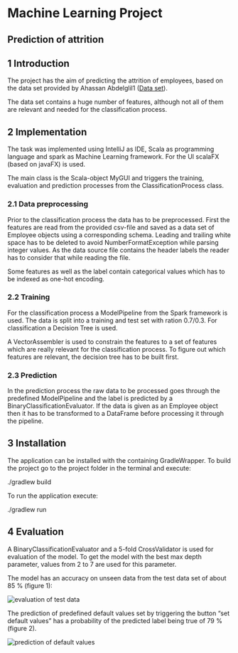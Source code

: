 # Machine Learning Project
## Prediction of attrition 


## 1 Introduction 

The project has the aim of predicting the attrition of employees, based on the data set provided by 
Ahassan Abdelglil1 ([Data set](https://www.kaggle.com/alhassanabdelglil/classification)).

The data set contains a huge number of features, although not all of them are relevant and needed 
for the classification process.

## 2 Implementation

The task was implemented using IntelliJ as IDE, Scala as programming language and spark as Machine Learning framework. 
For the UI scalaFX (based on javaFX) is used.

The main class is the Scala-object MyGUI and triggers the training, evaluation and prediction 
processes from the ClassificationProcess class.

### 2.1 Data preprocessing

Prior to the classification process the data has to be preprocessed. First the features are 
read from the provided csv-file and saved as a data set of Employee objects using a corresponding schema. 
Leading and trailing white space has to be deleted to avoid NumberFormatException while parsing integer values. 
As the data source file contains the header labels the reader has to consider that while reading the file.

Some features as well as the label contain categorical values which has to be indexed as one-hot encoding. 

### 2.2 Training

For the classification process a ModelPipeline from the Spark framework is used. The data is split into a 
training and test set with ration 0.7/0.3. For classification a Decision Tree is used. 

A VectorAssembler is used to constrain the features to a set of features which are really relevant 
for the classification process. To figure out which features are relevant, the decision tree has to 
be built first.

### 2.3 Prediction

In the prediction process the raw data to be processed goes through the predefined ModelPipeline and 
the label is predicted by a BinaryClassificationEvaluator. If the data is given as an Employee object 
then it has to be transformed to a DataFrame before processing it through the pipeline.

## 3 Installation

The application can be installed with the containing GradleWrapper. To build the project go to the 
project folder in the terminal and execute:

./gradlew build

To run the application execute:

./gradlew run

## 4 Evaluation

A BinaryClassificationEvaluator and a 5-fold CrossValidator is used for evaluation of the model. To get the 
model with the best max depth parameter, values from 2 to 7 are used for this parameter. 

The model has an accuracy on unseen data from the test data set of about 85 % (figure 1):

![evaluation of test data](https://github.com/saoudh/Machine-Learning-Attrition-Prediction/blob/master/screenshots/attr-evaluation.png)

The prediction of predefined default values set by triggering the button “set default values” 
has a probability of the predicted label being true of 79 % (figure 2).

![prediction of default values](https://github.com/saoudh/Machine-Learning-Attrition-Prediction/blob/master/screenshots/attr-prediction.png)

